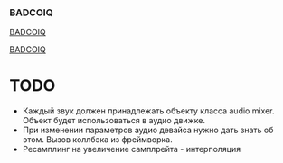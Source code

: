 ### BADCOIQ

[BADCOIQ](https://github.com/badcoiq/badcoiq/wiki)

[BADCOIQ](https://badcoiq.ucoz.net/forum/)

# TODO
* Каждый звук должен принадлежать объекту класса audio mixer. Объект будет использоваться в аудио движке.
* При изменении параметров аудио девайса нужно дать знать об этом. Вызов коллбэка из фреймворка.
* Ресамплинг на увеличение самплрейта - интерполяция

